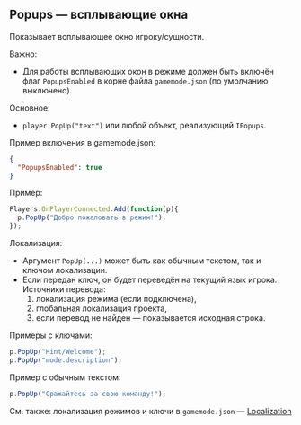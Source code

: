 ## Popups — всплывающие окна

Показывает всплывающее окно игроку/сущности.

Важно:
- Для работы всплывающих окон в режиме должен быть включён флаг `PopupsEnabled` в корне файла `gamemode.json` (по умолчанию выключено).

Основное:
- `player.PopUp("text")` или любой объект, реализующий `IPopups`.

Пример включения в gamemode.json:
```json
{
  "PopupsEnabled": true
}
```

Пример:
```javascript
Players.OnPlayerConnected.Add(function(p){
  p.PopUp("Добро пожаловать в режим!");
});
```

Локализация:
- Аргумент `PopUp(...)` может быть как обычным текстом, так и ключом локализации.
- Если передан ключ, он будет переведён на текущий язык игрока. Источники перевода:
  1) локализация режима (если подключена),
  2) глобальная локализация проекта,
  3) если перевод не найден — показывается исходная строка.

Примеры с ключами:
```javascript
p.PopUp("Hint/Welcome");
p.PopUp("mode.description");
```

Пример с обычным текстом:
```javascript
p.PopUp("Сражайтесь за свою команду!");
```

См. также: локализация режимов и ключи в `gamemode.json` — [Localization](../guide/localization.md)

